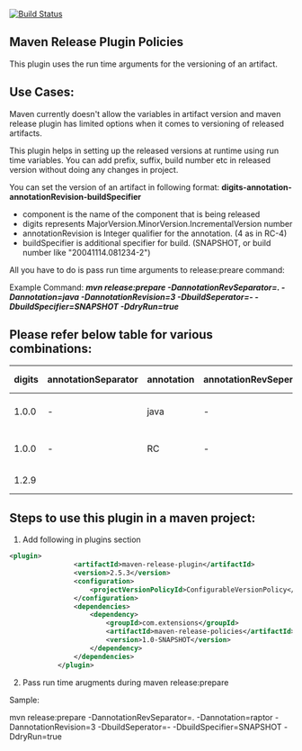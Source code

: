 [![Build Status](https://travis-ci.org/Maven-Plugin-Ext/maven-release-policies?branch=master)](https://travis-ci.orgMaven-Plugin-Ext/maven-release-policies)

Maven Release Plugin Policies
---

This plugin uses the run time arguments for the versioning of an artifact.

## Use Cases:

Maven currently doesn't allow the variables in artifact version and maven release plugin has limited options when it comes to versioning of released artifacts.

This plugin helps in setting up the released versions at runtime using run time variables. You can add prefix, suffix, build number etc in released version without doing any changes in project.


You can set the version of an artifact in following format:
**digits-annotation-annotationRevision-buildSpecifier**

- component is the name of the component that is being released
- digits represents  MajorVersion.MinorVersion.IncrementalVersion number
- annotationRevision is Integer qualifier for the annotation. (4 as in RC-4)
- buildSpecifier is additional specifier for build. (SNAPSHOT, or build number like "20041114.081234-2")

All you have to do is pass run time arguments to release:preare command:

Example Command:
***mvn release:prepare -DannotationRevSeparator=. -Dannotation=java -DannotationRevision=3 -DbuildSeperator=- -DbuildSpecifier=SNAPSHOT -DdryRun=true***

## Please refer below table for various combinations:

digits | annotationSeparator  | annotation | annotationRevSeperator | annotationRevision | buildSeperator | buildSpecifier | Released Version | SNAPSHOT Version
------------- | ------------- | ------------- | -------------| -------------| -------------| ------------- | -------------| -------------
1.0.0 | -  | java | - | 7 | - | SNAPSHOT | 1.0.0-java-7 | 1.0.0-java-8-SNAPSHOT
1.0.0 | -  | RC | - | 4 | - | SNAPSHOT | 1.0.0-RC-4 | 1.0.0-RC-5-SNAPSHOT
1.2.9 |		|	|	|	|	|	|1.2.9 | 1.2.10-SNAPSHOT


## Steps to use this plugin in a maven project:

1. Add following in plugins section

```xml
<plugin>
				<artifactId>maven-release-plugin</artifactId>
				<version>2.5.3</version>
				<configuration>
					<projectVersionPolicyId>ConfigurableVersionPolicy</projectVersionPolicyId>
				</configuration>
				<dependencies>
					<dependency>
						<groupId>com.extensions</groupId>
						<artifactId>maven-release-policies</artifactId>
						<version>1.0-SNAPSHOT</version>
					</dependency>
				</dependencies>
			</plugin>
```
2. Pass run time arugments during maven release:prepare

Sample:

mvn release:prepare -DannotationRevSeparator=. -Dannotation=raptor -DannotationRevision=3 -DbuildSeperator=- -DbuildSpecifier=SNAPSHOT -DdryRun=true
